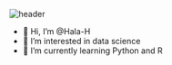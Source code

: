 ![header](https://capsule-render.vercel.app/api?type=line&color=gradient&height=300&section=header&text=Hi%20there%20👋%20I'm%20Hala&fontSize=60)


- 👋 Hi, I’m @Hala-H
- 👀 I’m interested in data science
- 🌱 I’m currently learning Python and R

<!---
Hala-H/Hala-H is a ✨ special ✨ repository because its `README.md` (this file) appears on your GitHub profile.
You can click the Preview link to take a look at your changes.
--->
